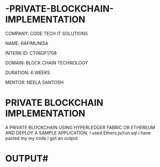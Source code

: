 # -PRIVATE-BLOCKCHAIN-IMPLEMENTATION

COMPANY: CODE TECH IT SOLUTIONS

NAME: RAFIMUNISA

INTERN ID: CT06DF1708

DOMAIN: BLOCK CHAIN TECHNOLOGY

DURATION: 6 WEEKS

MENTOR: NEELA SANTOSH

# PRIVATE BLOCKCHAIN IMPLEMENTATION
 A PRIVATE BLOCKCHAIN USING HYPERLEDGER FABRIC OR ETHEREUM AND DEPLOY A SAMPLE APPLICATION.
 I used Ethers.js/run sql i have pasted my my code i got an output

# OUTPUT#
